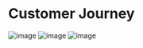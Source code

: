 # Customer Journey

![image](https://user-images.githubusercontent.com/70945564/118861822-25803180-b907-11eb-8673-cc8d81cfac71.png)
![image](https://user-images.githubusercontent.com/70945564/118861857-32048a00-b907-11eb-886c-d9f5c1c45d12.png)
![image](https://user-images.githubusercontent.com/70945564/118861911-3e88e280-b907-11eb-84a4-cfd2d7562a4b.png)
